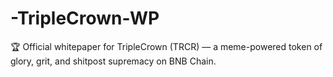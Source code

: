 # -TripleCrown-WP
 🏆 Official whitepaper for TripleCrown (TRCR) — a meme-powered token of glory, grit, and shitpost supremacy on BNB Chain.
